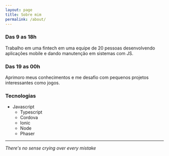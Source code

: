 ```yaml
---
layout: page
title: Sobre mim
permalink: /about/
---
```


### Das 9 as 18h

Trabalho em uma fintech em uma equipe de 20 pessoas desenvolvendo aplicações mobile e dando manutenção em sistemas com JS.

### Das 19 as 00h

Aprimoro meus conhecimentos e me desafio com pequenos projetos interessantes como jogos.

### Tecnologias

- Javascript
    - Typescript
    - Cordova
    - Ionic
    - Node
    - Phaser

----
_There's no sense crying over every mistake_